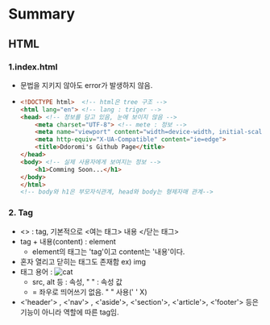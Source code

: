 # Summary

## HTML

### 1.index.html

* 문법을 지키지 않아도 error가 발생하지 않음. 

* ```html
  <!DOCTYPE html>  <!-- html은 tree 구조 -->
  <html lang="en"> <!-- lang : triger -->
  <head> <!-- 정보를 담고 있음, 눈에 보이지 않음 -->
      <meta charset="UTF-8"> <!-- mete : 정보 -->
      <meta name="viewport" content="width=device-width, initial-scale=1.0">
      <meta http-equiv="X-UA-Compatible" content="ie=edge">
      <title>Ddoromi's Github Page</title>
  </head>
  <body> <!-- 실제 사용자에게 보여지는 정보 -->
      <h1>Comming Soon...</h1>
  </body> 
  </html>
  <!-- body와 h1은 부모자식관계, head와 body는 형제자매 관계-->
  ```

### 2. Tag

* <> : tag, 기본적으로 <여는 태그> 내용 </닫는 태그>
* tag + 내용(content) : element 
  * element의 태그는 'tag'이고 content는 '내용'이다.
* 혼자 열리고 닫히는 태그도 존재함 ex) img
* 태그 용어 : <img src="./animals/cat1.jpg" alt="cat" />
  * src, alt 등 : 속성, " " : 속성 값
  * = 좌우로 띄어쓰기 없음.  " " 사용(' ' X)
* <'header'> , <'nav'> , <'aside'>, <'section'>, <'article'>, <'footer'> 등은 기능이 아니라 역할에 따른 tag임.



#### 

